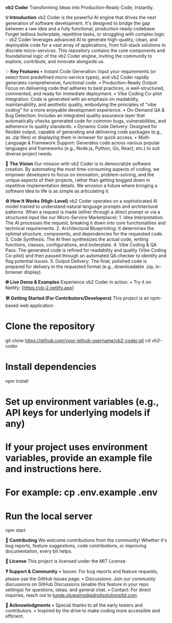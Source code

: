 **vb2 Coder**
Transforming Ideas into Production-Ready Code, Instantly.

**💡 Introduction**
vb2 Coder is the powerful AI engine that drives the next generation of software development. It's designed to bridge the gap between a raw idea and a fully functional, production-ready codebase. Forget tedious boilerplate, repetitive tasks, or struggling with complex logic – vb2 Coder leverages advanced AI to generate high-quality, clean, and deployable code for a vast array of applications, from full-stack solutions to discrete micro-services.
This repository contains the core components and foundational logic of the vb2 Coder engine, inviting the community to explore, contribute, and innovate alongside us.

✨ **Key Features**
    • Instant Code Generation: Input your requirements (or select from predefined micro-service types), and vb2 Coder rapidly generates comprehensive, functional code.
    • Production-Ready Output: Focus on delivering code that adheres to best practices, is well-structured, commented, and ready for immediate deployment.
    • Vibe Coding Co-pilot Integration: Code is generated with an emphasis on readability, maintainability, and aesthetic quality, embodying the principles of "vibe coding" for a more enjoyable development experience.
    • On-Demand QA & Bug Detection: Includes an integrated quality assurance layer that automatically checks generated code for common bugs, vulnerabilities, and adherence to quality standards.
    • Dynamic Code Delivery: Designed for flexible output, capable of generating and delivering code packages (e.g., as .zip files) or displaying them in-browser for quick access.
    • Multi-Language & Framework Support: Generates code across various popular languages and frameworks (e.g., Node.js, Python, Go, React, etc.) to suit diverse project needs.

🚀 **The Vision**
Our mission with vb2 Coder is to democratize software creation. By automating the most time-consuming aspects of coding, we empower developers to focus on innovation, problem-solving, and the unique aspects of their projects, rather than getting bogged down in repetitive implementation details. We envision a future where bringing a software idea to life is as simple as articulating it.


**⚙️ How It Works (High-Level)**
vb2 Coder operates on a sophisticated AI model trained to understand natural language prompts and architectural patterns. When a request is made (either through a direct prompt or via a structured input like our Micro-Service Marketplace):
    1. Idea Interpretation: The AI processes the request, breaking it down into core functionalities and technical requirements.
    2. Architectural Blueprinting: It determines the optimal structure, components, and dependencies for the requested code.
    3. Code Synthesis: The AI then synthesizes the actual code, writing functions, classes, configurations, and boilerplate.
    4. Vibe Coding & QA Pass: The generated code is refined for readability and quality (Vibe Coding Co-pilot) and then passed through an automated QA checker to identify and flag potential issues.
    5. Output Delivery: The final, polished code is prepared for delivery in the requested format (e.g., downloadable .zip, in-browser display).

**🌐 Live Demo & Examples**
Experience vb2 Coder in action. 
    • Try it on Netlify: [https://vb-2.netlify.app]


**🛠️ Getting Started (For Contributors/Developers)**
This project is an npm-based web application.
# Clone the repository
git clone https://github.com/your-github-username/vb2-coder.git
cd vb2-coder

# Install dependencies  
npm install

# Set up environment variables (e.g., API keys for underlying models if any)
# If your project uses environment variables, provide an example file and instructions here.
# For example: cp .env.example .env

# Run the local server
npm start

**🤝 Contributing**
We welcome contributions from the community! Whether it's bug reports, feature suggestions, code contributions, or improving documentation, every bit helps. 

**📄 License**
This project is licensed under the MIT License.

**❓ Support & Community**
    • Issues: For bug reports and feature requests, please use the GitHub Issues page.
    • Discussions: Join our community discussions on GitHub Discussions (enable this feature in your repo settings) for questions, ideas, and general chat.
    • Contact: For direct inquiries, reach out to tunde.oluwamo@adroitsolutionsltd.com.
    
**🙏 Acknowledgments**
    • Special thanks to all the early testers and contributors.
    • Inspired by the drive to make coding more accessible and efficient.
